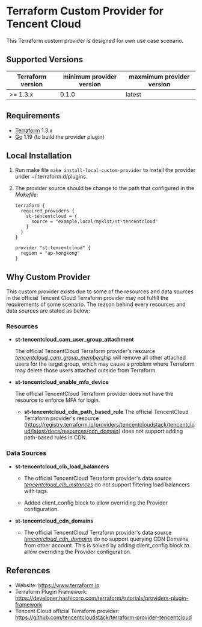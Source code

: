 Terraform Custom Provider for Tencent Cloud
===========================================

This Terraform custom provider is designed for own use case scenario.

Supported Versions
------------------

| Terraform version | minimum provider version |maxmimum provider version
| ---- | ---- | ----|
| >= 1.3.x	| 0.1.0	| latest |

Requirements
------------

-	[Terraform](https://www.terraform.io/downloads.html) 1.3.x
-	[Go](https://golang.org/doc/install) 1.19 (to build the provider plugin)

Local Installation
------------------

1. Run make file `make install-local-custom-provider` to install the provider under ~/.terraform.d/plugins.

2. The provider source should be change to the path that configured in the *Makefile*:

    ```
    terraform {
      required_providers {
        st-tencentcloud = {
          source = "example.local/myklst/st-tencentcloud"
        }
      }
    }

    provider "st-tencentcloud" {
      region = "ap-hongkong"
    }
    ```

Why Custom Provider
-------------------

This custom provider exists due to some of the resources and data sources in the
official Tencent Cloud Terraform provider may not fulfill the requirements of some
scenario. The reason behind every resources and data sources are stated as below:

### Resources

- **st-tencentcloud_cam_user_group_attachment**

  The official TencentCloud Terraform provider's resource
  [*tencentcloud_cam_group_membership*](https://registry.terraform.io/providers/tencentcloudstack/tencentcloud/latest/docs/resources/cam_group_membership)
  will remove all other attached users for the target group, which may cause a
  problem where Terraform may delete those users attached outside from Terraform.

- **st-tencentcloud_enable_mfa_device**

  The official TencentCloud Terraform provider does not have
  the resource to enforce MFA for login.

  - **st-tencentcloud_cdn_path_based_rule**
  The official TencentCloud Terraform provider's resource (https://registry.terraform.io/providers/tencentcloudstack/tencentcloud/latest/docs/resources/cdn_domain)
  does not support adding path-based rules in CDN.

### Data Sources

- **st-tencentcloud_clb_load_balancers**

  - The official TencentCloud Terraform provider's data source
    [*tencentcloud_clb_instances*](https://registry.terraform.io/providers/tencentcloudstack/tencentcloud/latest/docs/data-sources/clb_instances)
    do not support filtering load balancers with tags.

  - Added client_config block to allow overriding the Provider configuration.

- **st-tencentcloud_cdn_domains**

  - The official TencentCloud Terraform provider's data source
  [*tencentcloud_cdn_domains*](https://registry.terraform.io/providers/tencentcloudstack/tencentcloud/latest/docs/data-sources/cdn_domains)
  do no support querying CDN Domains from other account. This is solved by adding
  client_config block to allow overriding the Provider configuration.

References
----------

- Website: https://www.terraform.io
- Terraform Plugin Framework: https://developer.hashicorp.com/terraform/tutorials/providers-plugin-framework
- Tencent Cloud official Terraform provider: https://github.com/tencentcloudstack/terraform-provider-tencentcloud
